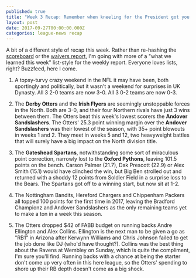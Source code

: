 ```yaml
---
published: true
title: "Week 3 Recap: Remember when kneeling for the President got you a raise?"
layout: post
date: 2017-09-27T00:00:00.000Z
categories: league-news recap
---
```


A bit of a different style of recap this week. Rather than re-hashing the [scoreboard](http://games.espn.com/ffl/scoreboard?leagueId=7168&scoringPeriodId=3&seasonId=2017) or the [waivers report](http://games.espn.com/ffl/waiverreport?leagueId=7168&date=20170927), I'm going with more of a "what we learned this week" list-style for the weekly report. Everyone loves lists, right? Buzzfeed, here I come.

1. A topsy-turvy crazy weekend in the NFL it may have been, both sportingly and politically, but it wasn't a weekend for surprises in UK Dynasty. All 3 2-0 teams are now 3-0. All 3 0-2 teams are now 0-3.

2. The **Derby Otters** and the **Irish Flyers** are seemingly unstoppable forces in the North. Both are 3-0, and their four Northern rivals have just 3 wins between them. The Otters beat this week's lowest scorers the **Andover Sandslashers**. The Otters' 25.3 point winning margin over the **Andover Sandslashers** was their lowest of the season, with 35+ point blowouts in weeks 1 and 2. They meet in weeks 5 and 12, two heavyweight battles that will surely have a big impact on the North division title.

3. The **Gateshead Spartans**, notwithstanding some sort of miraculous point correction, narrowly lost to the **Oxford Pythons**, leaving 101.5 points on the bench. Carson Palmer (21.7), Dak Prescott (22.9) or Alex Smith (15.1) would have clinched the win, but Big Ben strolled out and returned with a shoddy 12 points from Soldier Field in a surprise loss to the Bears. The Spartans got off to a winning start, but now sit at 1-2.

4. The Nottingham Bandits, Hereford Chargers and Chippenham Packers all topped 100 points for the first time in 2017, leaving the Bradford Championz and Andover Sandslashers as the only remaining teams yet to make a ton in a week this season.

5. The Otters dropped $42 of FABB budget on running backs Andre Ellington and Alex Collins. Ellington is the next man to be given a go as "RB1" in Arizona after Kerwynn Williams and Chris Johnson failed to get the job done like DJ (who'd have thought?). Collins was the best thing about the Ravens at Wembley on Sunday, which is quite the compliment, I'm sure you'll find. Running backs with a chance at being the starter don't come up very often in this here league, so the Otters' spending to shore up their RB depth doesn't come as a big shock.
